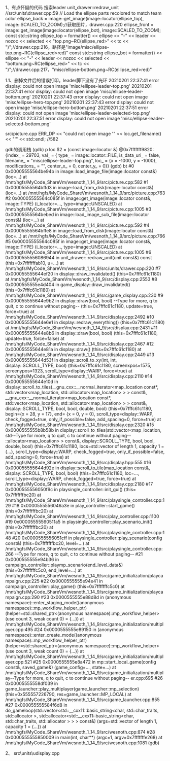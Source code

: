 1、有点怀疑的代码
搜索leader
unit_drawer::redraw_unit //src\units\drawer.cpp:59
	// Load the ellipse parts recolored to match team color
	ellipse_back = image::get_image(image::locator(ellipse_top), image::SCALED_TO_ZOOM);//获取图片，drawer.cpp:220
	ellipse_front = image::get_image(image::locator(ellipse_bot), image::SCALED_TO_ZOOM);
    const std::string ellipse_top = formatter() << ellipse << "-" << leader << nozoc << selected << "top.png~RC(ellipse_red>" << tc << ")";//drawer.cpp:216，路径是"image/misc/ellipse-top.png~RC(ellipse_red>red)"
	const std::string ellipse_bot = formatter() << ellipse << "-" << leader << nozoc << selected << "bottom.png~RC(ellipse_red>" << tc << ")";//drawer.cpp:217，"misc/ellipse-bottom.png~RC(ellipse_red>red)"

1.1、删掉文件后的错误打印。leader脚下没有了光环
20210201 22:37:41 error display: could not open image 'misc/ellipse-leader-top.png'
20210201 22:37:41 error display: could not open image 'misc/ellipse-leader-bottom.png'
20210201 22:37:43 error display: could not open image 'misc/ellipse-hero-top.png'
20210201 22:37:43 error display: could not open image 'misc/ellipse-hero-bottom.png'
20210201 22:37:51 error display: could not open image 'misc/ellipse-leader-selected-top.png'
20210201 22:37:51 error display: could not open image 'misc/ellipse-leader-selected-bottom.png'

src\picture.cpp
    ERR_DP << "could not open image '" << loc.get_filename() << "'" << std::endl; //582

gdb的调用栈
(gdb) p loc
$2 = (const image::locator &) @0x7fffffff9820: {index_ = 29703, val_ = {
    type_ = image::locator::FILE, is_data_uri_ = false, 
    filename_ = "misc/ellipse-leader-top.png", loc_ = {x = -1000, y = -1000}, 
    modifications_ = "", center_x_ = 0, center_y_ = 0}}
(gdb) bt
#0  0x00005555564be94b in image::load_image_file(image::locator const&)
    (loc=...) at /mnt/hgfs/MyCode_ShareVm/wesnoth_1_14_9/src/picture.cpp:582
#1  0x00005555564bffd3 in image::load_from_disk(image::locator const&)
    (loc=...) at /mnt/hgfs/MyCode_ShareVm/wesnoth_1_14_9/src/picture.cpp:763
#2  0x00005555564c085f in image::get_image(image::locator const&, image::TYPE)
    (i_locator=..., type=image::UNSCALED)
    at /mnt/hgfs/MyCode_ShareVm/wesnoth_1_14_9/src/picture.cpp:1005
#3  0x00005555564bebed in image::load_image_sub_file(image::locator const&)
    (loc=...) at /mnt/hgfs/MyCode_ShareVm/wesnoth_1_14_9/src/picture.cpp:592
#4  0x00005555564bffe8 in image::load_from_disk(image::locator const&)
    (loc=...) at /mnt/hgfs/MyCode_ShareVm/wesnoth_1_14_9/src/picture.cpp:766
#5  0x00005555564c085f in image::get_image(image::locator const&, image::TYPE)
    (i_locator=..., type=image::UNSCALED)
    at /mnt/hgfs/MyCode_ShareVm/wesnoth_1_14_9/src/picture.cpp:1005
#6  0x0000555556086944 in unit_drawer::redraw_unit(unit const&) const
    (this=0x7fffffffab10, u=...)
    at /mnt/hgfs/MyCode_ShareVm/wesnoth_1_14_9/src/units/drawer.cpp:220
#7  0x000055555644ef20 in display::draw_invalidated() (this=0x7fffc61c1180)
    at /mnt/hgfs/MyCode_ShareVm/wesnoth_1_14_9/src/display.cpp:2553
#8  0x0000555555e4d404 in game_display::draw_invalidated()
    (this=0x7fffc61c1180)
    at /mnt/hgfs/MyCode_ShareVm/wesnoth_1_14_9/src/game_display.cpp:230
#9  0x000055555644e9b2 in display::draw(bool, bool)
--Type <RET> for more, q to quit, c to continue without paging--
    (this=0x7fffc61c1180, update=true, force=true)
    at /mnt/hgfs/MyCode_ShareVm/wesnoth_1_14_9/src/display.cpp:2492
#10 0x000055555644e6e1 in display::redraw_everything() (this=0x7fffc61c1180)
    at /mnt/hgfs/MyCode_ShareVm/wesnoth_1_14_9/src/display.cpp:2431
#11 0x000055555644e8b6 in display::draw(bool, bool)
    (this=0x7fffc61c1180, update=true, force=false)
    at /mnt/hgfs/MyCode_ShareVm/wesnoth_1_14_9/src/display.cpp:2467
#12 0x000055555644e81a in display::draw() (this=0x7fffc61c1180)
    at /mnt/hgfs/MyCode_ShareVm/wesnoth_1_14_9/src/display.cpp:2449
#13 0x000055555644d53f in display::scroll_to_xy(int, int, display::SCROLL_TYPE, bool)
    (this=0x7fffc61c1180, screenxpos=1575, screenypos=1323, scroll_type=display::WARP, force=true)
    at /mnt/hgfs/MyCode_ShareVm/wesnoth_1_14_9/src/display.cpp:2110
#14 0x000055555644e10d in display::scroll_to_tiles(__gnu_cxx::__normal_iterator<map_location const*, std::vector<map_location, std::allocator<map_location> > > const&, __gnu_cxx::__normal_iterator<map_location const*, std::vector<map_location, std::allocator<map_location> > > const&, display::SCROLL_TYPE, bool, bool, double, bool) (this=0x7fffc61c1180, begin={x = 28, y = 17}, end=
  {x = 0, y = 0}, scroll_type=display::WARP, check_fogged=true, only_if_possible=false, add_spacing=0, force=true)
    at /mnt/hgfs/MyCode_ShareVm/wesnoth_1_14_9/src/display.cpp:2320
#15 0x0000555555b8b58b in display::scroll_to_tiles(std::vector<map_location, std--Type <RET> for more, q to quit, c to continue without paging--
::allocator<map_location> > const&, display::SCROLL_TYPE, bool, bool, double, bool)
    (this=0x7fffc61c1180, locs=std::vector of length 1, capacity 1 = {...}, scroll_type=display::WARP, check_fogged=true, only_if_possible=false, add_spacing=0, force=true) at /mnt/hgfs/MyCode_ShareVm/wesnoth_1_14_9/src/display.hpp:555
#16 0x000055555644d92e in display::scroll_to_tile(map_location const&, display::SCROLL_TYPE, bool, bool)
    (this=0x7fffc61c1180, loc=..., scroll_type=display::WARP, check_fogged=true, force=true) at /mnt/hgfs/MyCode_ShareVm/wesnoth_1_14_9/src/display.cpp:2180
#17 0x0000555556050f9c in playsingle_controller::init_gui() (this=
    0x7fffffffbc20)
    at /mnt/hgfs/MyCode_ShareVm/wesnoth_1_14_9/src/playsingle_controller.cpp:129
#18 0x0000555556046a3e in play_controller::start_game() (this=0x7fffffffbc20)
    at /mnt/hgfs/MyCode_ShareVm/wesnoth_1_14_9/src/play_controller.cpp:1100
#19 0x00005555560511a5 in playsingle_controller::play_scenario_init()
    (this=0x7fffffffbc20)
    at /mnt/hgfs/MyCode_ShareVm/wesnoth_1_14_9/src/playsingle_controller.cpp:148
#20 0x0000555556051cff in playsingle_controller::play_scenario(config const&)
    (this=0x7fffffffbc20, level=...)
    at /mnt/hgfs/MyCode_ShareVm/wesnoth_1_14_9/src/playsingle_controller.cpp:266
--Type <RET> for more, q to quit, c to continue without paging--
#21 0x0000555555e94b36 in campaign_controller::playmp_scenario(end_level_data&)
    (this=0x7fffffffc5c0, end_level=...)
    at /mnt/hgfs/MyCode_ShareVm/wesnoth_1_14_9/src/game_initialization/playcampaign.cpp:225
#22 0x0000555555e94e41 in campaign_controller::play_game()
    (this=0x7fffffffc5c0)
    at /mnt/hgfs/MyCode_ShareVm/wesnoth_1_14_9/src/game_initialization/playcampaign.cpp:290
#23 0x0000555555e88d8d in (anonymous namespace)::enter_staging_mode((anonymous namespace)::mp_workflow_helper_ptr)
    (helper=std::shared_ptr<(anonymous namespace)::mp_workflow_helper> (use count 3, weak count 0) = {...})
    at /mnt/hgfs/MyCode_ShareVm/wesnoth_1_14_9/src/game_initialization/multiplayer.cpp:495
#24 0x0000555555e89150 in (anonymous namespace)::enter_create_mode((anonymous namespace)::mp_workflow_helper_ptr)
    (helper=std::shared_ptr<(anonymous namespace)::mp_workflow_helper> (use count 3, weak count 0) = {...})
    at /mnt/hgfs/MyCode_ShareVm/wesnoth_1_14_9/src/game_initialization/multiplayer.cpp:521
#25 0x0000555555e8a472 in mp::start_local_game(config const&, saved_game&)
    (game_config=..., state=...)
    at /mnt/hgfs/MyCode_ShareVm/wesnoth_1_14_9/src/game_initialization/multiplay--Type <RET> for more, q to quit, c to continue without paging--
er.cpp:695
#26 0x00005555558df039 in game_launcher::play_multiplayer(game_launcher::mp_selection) (this=0x555557226790, res=game_launcher::MP_LOCAL)
    at /mnt/hgfs/MyCode_ShareVm/wesnoth_1_14_9/src/game_launcher.cpp:855
#27 0x000055555584f6d8 in do_gameloop(std::vector<std::__cxx11::basic_string<char, std::char_traits<char>, std::allocator<char> >, std::allocator<std::__cxx11::basic_string<char, std::char_traits<char>, std::allocator<char> > > > const&)
    (args=std::vector of length 1, capacity 1 = {...})
    at /mnt/hgfs/MyCode_ShareVm/wesnoth_1_14_9/src/wesnoth.cpp:874
#28 0x0000555555850009 in main(int, char**) (argc=1, argv=0x7fffffffe268)
    at /mnt/hgfs/MyCode_ShareVm/wesnoth_1_14_9/src/wesnoth.cpp:1081
(gdb) 


2、
src\units\udisplay.cpp